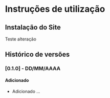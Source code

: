 # Instruções de utilização

## Instalação do Site

Teste alteração

## Histórico de versões

### [0.1.0] - DD/MM/AAAA
#### Adicionado
- Adicionado ...
